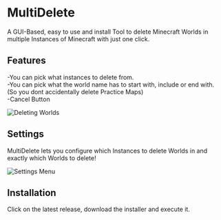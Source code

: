 # MultiDelete
A GUI-Based, easy to use and install Tool to delete Minecraft Worlds in multiple Instances of Minecraft with just one click.

## Features
-You can pick what instances to delete from.  
-You can pick what the world name has to start with, include or end with. (So you dont accidentally delete Practice Maps)  
-Cancel Button

![Deleting Worlds](https://user-images.githubusercontent.com/107059342/177053350-293e1eaa-a499-49c4-a5c5-41f73faddfa3.png)

## Settings
MultiDelete lets you configure which Instances to delete Worlds in and exactly which Worlds to delete!

![Settings Menu](https://user-images.githubusercontent.com/107059342/175830441-87a67d30-cc49-491a-b114-4f2634122791.png)

## Installation
Click on the latest release, download the installer and execute it.
